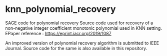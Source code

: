 # knn_polynomial_recovery
SAGE code for polynomial recovery
Source code used for recovery of a non-negative integer coefficient monotonic polynomial used in KNN setting.
EPaper reference : https://eprint.iacr.org/2019/1087

An improved version of polynomial recovery algorithm is submitted to IEEE Journal.  Source code for the same is also available in this repository.

